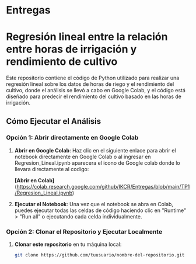 # Entregas
# **Regresión lineal entre la relación entre horas de irrigación y rendimiento de cultivo**
Este repositorio contiene el código de Python utilizado para realizar una regresión lineal sobre los datos de horas de riego y el rendimiento del cultivo, donde el análisis se llevó a cabo en Google Colab, y el código está diseñado para predecir el rendimiento del cultivo basado en las horas de irrigación.

## Cómo Ejecutar el Análisis

### Opción 1: Abrir directamente en Google Colab

1. **Abrir en Google Colab**: Haz clic en el siguiente enlace para abrir el notebook directamente en Google Colab o al ingresar en Regresion_Lineal.ipynb aparecera el icono de Google colab donde lo llevara directamente al codigo:

   **[Abrir en Colab]** (https://colab.research.google.com/github/IKCR/Entregas/blob/main/TP1/Regresion_Lineal.ipynb)

2. **Ejecutar el Notebook**: Una vez que el notebook se abra en Colab, puedes ejecutar todas las celdas de código haciendo clic en "Runtime" > "Run all" o ejecutando cada celda individualmente.

### Opción 2: Clonar el Repositorio y Ejecutar Localmente

1. **Clonar este repositorio** en tu máquina local:

   ```bash
   git clone https://github.com/tuusuario/nombre-del-repositorio.git
